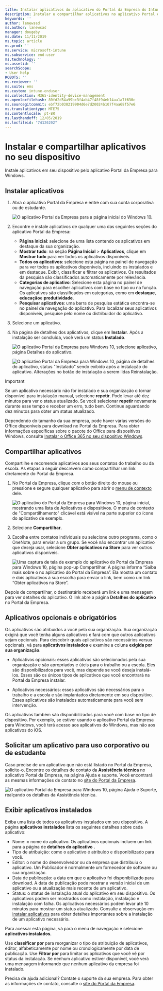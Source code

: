 ```yaml
---
title: Instalar aplicativos do aplicativo do Portal da Empresa do Intune para Windows
description: Instalar e compartilhar aplicativos no aplicativo Portal da Empresa para Windows
keywords: ''
author: lenewsad
ms.author: lanewsad
manager: dougeby
ms.date: 11/11/2019
ms.topic: article
ms.prod: ''
ms.service: microsoft-intune
ms.subservice: end-user
ms.technology: ''
ms.assetid: ''
searchScope:
- User help
ROBOTS: ''
ms.reviewer: ''
ms.suite: ems
ms.custom: intune-enduser
ms.collection: M365-identity-device-management
ms.openlocfilehash: 80fd2d54a99bc3f4ab47f48f94eb14aa1a7f630c
ms.sourcegitcommit: ebf72b038219904d6e7d20024b107f4aa68f57e6
ms.translationtype: MTE75
ms.contentlocale: pt-BR
ms.lasthandoff: 12/05/2019
ms.locfileid: "74126202"
---
```

# <a name="install-and-share-apps-on-your-device"></a>Instalar e compartilhar aplicativos no seu dispositivo

Instale aplicativos em seu dispositivo pelo aplicativo Portal da Empresa para Windows.

## <a name="install-apps"></a>Instalar aplicativos

1. Abra o aplicativo Portal da Empresa e entre com sua conta corporativa ou de estudante.  

    ![O aplicativo Portal da Empresa para a página inicial do Windows 10.](./media/RS1_AppDetailsPage_Installed_03.png)
2. Encontre e instale aplicativos de qualquer uma das seguintes seções do aplicativo Portal da Empresa:  

    * **Página Inicial**: selecione de uma lista contendo os aplicativos em destaque da sua organização.  
    * **Mostrar tudo**: na seção **Página Inicial** > **Aplicativos**, clique em **Mostrar tudo** para ver todos os aplicativos disponíveis.  
    * **Todos os aplicativos**: selecione esta página no painel de navegação para ver todos os aplicativos disponíveis, incluindo os instalados e em destaque. Exibir, classificar e filtrar os aplicativos. Os resultados da pesquisa são classificados automaticamente por relevância.  
    * **Categorias de aplicativo**: Selecione esta página no painel de navegação para escolher aplicativos com base no tipo ou na função. Os aplicativos são classificados em categorias, como em **destaque**, **educação**e **produtividade**.  
    * **Pesquisar aplicativos**: uma barra de pesquisa estática encontra-se no painel de navegação do aplicativo. Para localizar seus aplicativos disponíveis, pesquise pelo nome ou distribuidor do aplicativo.  

3. Selecione um aplicativo.   
4. Na página de detalhes dos aplicativos, clique em **Instalar**. Após a instalação ser concluída, você verá um status **Instalado**.  

    ![O aplicativo Portal da Empresa para Windows 10, selecione aplicativo, página Detalhes do aplicativo.](./media/RS1_AppDetailsPage_Installed_02.png)  
    
    ![O aplicativo Portal da Empresa para Windows 10, página de detalhes do aplicativo, status "Instalado" sendo exibido após a instalação do aplicativo. Alterações no botão de instalação a serem lidas Reinstalação.](./media/RS1_AppDetailsPage_Installed_01.png)    

> [!IMPORTANT]
> Se um aplicativo necessário não for instalado e sua organização o tornar disponível para instalação manual, selecione **repetir**. Pode levar até dez minutos para ver o status atualizado. Se você selecionar **repetir** novamente durante esse tempo e receber um erro, tudo bem. Continue aguardando dez minutos para obter um status atualizado.   

Dependendo do tamanho da sua empresa, pode haver várias versões do Office disponíveis para download no Portal da Empresa. Para obter informações específicas sobre o pacote do Office para dispositivos Windows, consulte [Instalar o Office 365 no seu dispositivo Windows](./install-office-windows.md).

## <a name="share-apps"></a>Compartilhar aplicativos  
Compartilhe e recomende aplicativos aos seus contatos do trabalho ou da escola. As etapas a seguir descrevem como compartilhar um link diretamente do Portal da Empresa.

1. No Portal da Empresa, clique com o botão direito do mouse ou pressione e segure qualquer aplicativo para abrir o [menu de contexto](https://docs.microsoft.com//windows/uwp/design/controls-and-patterns/menus) dele.  

    ![O aplicativo do Portal da Empresa para Windows 10, página inicial, mostrando uma lista de Aplicativos e dispositivos. O menu de contexto de "Compartilhamento" clicável está visível na parte superior do ícone do aplicativo de exemplo. ](./media/1808_ShareContext_CP_Windows.png)  

2. Selecione **Compartilhar**.
3. Escolha entre contatos individuais ou selecione outro programa, como o OneNote, para enviar a um grupo. Se você não encontrar um aplicativo que deseja usar, selecione **Obter aplicativos na Store** para ver outros aplicativos disponíveis.  

    ![Uma captura de tela de exemplo do aplicativo do Portal da Empresa para Windows 10, página pop-up Compartilhar. A página informa “Saiba mais sobre o <nome do aplicativo de exemplo> no aplicativo do Portal da Empresa”. Ela mostra um contato e dois aplicativos à sua escolha para enviar o link, bem como um link “Obter aplicativos na Store”. ](./media/1808_ShareApps_CP_Windows.png) 

Depois de compartilhar, o destinatário receberá um link e uma mensagem para ver detalhes do aplicativo. O link abre a página **Detalhes do aplicativo** no Portal da Empresa. 

## <a name="optional-and-required-apps"></a>Aplicativos opcionais e obrigatórios
Os aplicativos são atribuídos a você pela sua organização. Sua organização exigirá que você tenha alguns aplicativos e fará com que outros aplicativos sejam opcionais. Para descobrir quais aplicativos são necessários versus opcionais, vá para **aplicativos instalados** e examine a coluna **exigida por sua organização**.  

* Aplicativos opcionais: esses aplicativos são selecionados pela sua organização e são apropriados e úteis para o trabalho ou a escola. Eles são disponibilizados para você, mas depende se você deseja instalá-los. Esses são os únicos tipos de aplicativos que você encontrará na Portal da Empresa instalar. 

* Aplicativos necessários: esses aplicativos são necessários para o trabalho e a escola e são implantados diretamente em seu dispositivo. Esses aplicativos são instalados automaticamente para você sem intervenção. 

Os aplicativos também são disponibilizados para você com base no tipo de dispositivo. Por exemplo, se estiver usando o aplicativo Portal da Empresa para Windows, você terá acesso aos aplicativos do Windows, mas não aos aplicativos do iOS.

## <a name="request-an-app-for-work-or-school"></a>Solicitar um aplicativo para uso corporativo ou de estudante  
Caso precise de um aplicativo que não está listado no Portal da Empresa, solicite-o. Encontre os detalhes de contato da **Assistência técnica** no aplicativo Portal da Empresa, na página Ajuda e suporte. Você encontrará as mesmas informações de contato no [site do Portal da Empresa](https://go.microsoft.com/fwlink/?linkid=2010980).    

  ![O aplicativo Portal da Empresa para Windows 10, página Ajuda e Suporte, realçando os detalhes da Assistência técnica. ](./media/1812_UCP_Help_Support_helpdesk.png)  

## <a name="view-installed-apps"></a>Exibir aplicativos instalados  
Exiba uma lista de todos os aplicativos instalados em seu dispositivo. A página **aplicativos instalados** lista os seguintes detalhes sobre cada aplicativo:

* Nome: o nome do aplicativo. Os aplicativos opcionais incluem um link para a página de **detalhes do aplicativo** .
* Tipo de atribuição: como o aplicativo é atribuído e disponibilizado para você. 
* Editor: o nome do desenvolvedor ou da empresa que distribuiu o aplicativo. Um Publicador é normalmente um fornecedor de software ou sua organização.  
* Data de publicação: a data em que o aplicativo foi disponibilizado para download. A data de publicação pode mostrar a versão inicial de um aplicativo ou a atualização mais recente de um aplicativo.
* Status: o status de instalação atual do aplicativo em seu dispositivo. Os aplicativos podem ser mostrados como instalação, instalação e instalação com falha. Os aplicativos necessários podem levar até 10 minutos para mostrar um status atualizado. Consulte a observação em [instalar aplicativos](#install-apps) para obter detalhes importantes sobre a instalação de um aplicativo necessário. 

Para acessar esta página, vá para o menu de navegação e selecione **aplicativos instalados**.  


Use **classificar por** para reorganizar o tipo de atribuição de aplicativos, editor, alfabeticamente por nome ou cronologicamente por data de publicação. Use **Filtrar por** para limitar os aplicativos que você vê por status da instalação.  Se nenhum aplicativo estiver disponível, você verá uma mensagem informando que nenhum aplicativo da empresa foi instalado.  

Precisa de ajuda adicional? Contate o suporte da sua empresa. Para obter as informações de contato, consulte o [site do Portal da Empresa](https://go.microsoft.com/fwlink/?linkid=2010980).  
